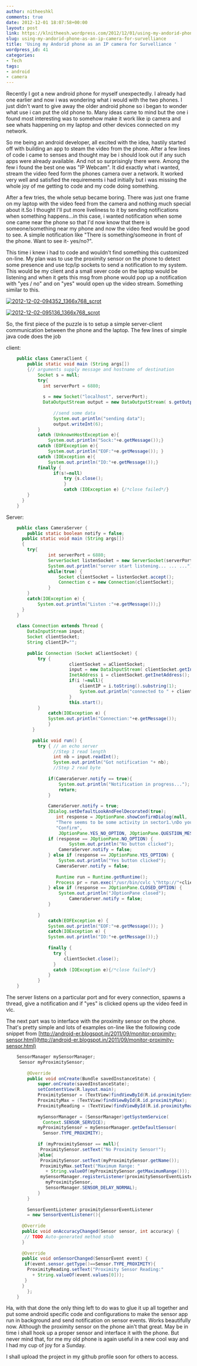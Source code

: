 ```yaml
---
author: nitheeshkl
comments: true
date: 2012-12-01 18:07:58+00:00
layout: post
link: https://klnitheesh.wordpress.com/2012/12/01/using-my-andorid-phone-as-an-ip-camera-for-survelliance/
slug: using-my-andorid-phone-as-an-ip-camera-for-survelliance
title: 'Using my Andorid phone as an IP camera for Survelliance '
wordpress_id: 41
categories:
- Tech
tags:
- android
- camera
---
```




Recently I got a new android phone for myself unexpectedly. I already had one earlier and now i was wondering what i would with the two phones. I just didn't want to give away the older android phone so i began to wonder what use i can put the old phone to. Many ideas came to mind but the one i found most interesting was to somehow make it work like ip camera and see whats happening on my laptop and other devices connected on my network.








So me being an android developer, all excited with the idea, hastily started off with building an app to steam the video from the phone. After a few lines of code i came to senses and thought may be i should look out if any such apps were already available. And not so surprisingly there were. Among the few i found the best one was "IP Webcam". It did exactly what i wanted, stream the video feed form the phones camera over a network. It worked very well and satisfied the requirements i had initially but i was missing the whole joy of me getting to code and my code doing something.








After a few tries, the whole setup became boring. There was just one frame on my laptop with the video feed from the camera and nothing much special about it.So I thought I'll put more liveliness to it by sending notifications when something happens...in this case, i wanted notification when some one came near the phone so that I'd now know that there is someone/something near my phone and now the video feed would be good to see. A simple notification like "There is something/someone in front of the phone. Want to see it- yes/no?".








This time i knew i had to code and wouldn't find something this customized on-line. My plan was to use the proximity sensor on the phone to detect some presence and use tcp/ip sockets to send a notification to my system. This would be my client and a small sever code on the laptop would be listening and when it gets this msg from phone would pop up a notification with "yes / no" and on "yes" would open up the video stream. Something similar to this.

[![2012-12-02-094352_1366x768_scrot](http://klnitheesh.files.wordpress.com/2014/06/2012-12-02-094352_1366x768_scrot.png?w=300)](http://klnitheesh.files.wordpress.com/2014/06/2012-12-02-094352_1366x768_scrot.png)

[![2012-12-02-095136_1366x768_scrot](http://klnitheesh.files.wordpress.com/2014/06/2012-12-02-095136_1366x768_scrot.png?w=300)](http://klnitheesh.files.wordpress.com/2014/06/2012-12-02-095136_1366x768_scrot.png)

So, the first piece of the puzzle is to setup a simple server-client communication between the phone and the laptop. The few lines of simple java code does the job





client:



```java    
    public class CameraClient { 
        public static void main (String args[]) 
        {// arguments supply message and hostname of destination  
            Socket s = null; 
            try{ 
              int serverPort = 6880;
                  
              s = new Socket("localhost", serverPort); 
              DataOutputStream output = new DataOutputStream( s.getOutputStream()); 
              
                  //send some data
                  System.out.println("sending data");
                  output.writeInt(6);
            }
            catch (UnknownHostException e){ 
                System.out.println("Sock:"+e.getMessage());}
            catch (EOFException e){
                System.out.println("EOF:"+e.getMessage()); }
            catch (IOException e){
                System.out.println("IO:"+e.getMessage());} 
            finally {
                  if(s!=null) 
                      try {s.close();
                      } 
                      catch (IOException e) {/*close failed*/}
        }
      }
    } 
```



Server:



```java 
    public class CameraServer { 
        public static boolean notify = false;
      public static void main (String args[]) 
      { 
        try{ 
                int serverPort = 6880; 
                ServerSocket listenSocket = new ServerSocket(serverPort); 
                System.out.println("server start listening... ... ...");
                while(true) { 
                    Socket clientSocket = listenSocket.accept(); 
                    Connection c = new Connection(clientSocket); 
                } 
        } 
        catch(IOException e) {
            System.out.println("Listen :"+e.getMessage());} 
      }
    }
    
    class Connection extends Thread { 
        DataInputStream input; 
        Socket clientSocket; 
        String clientIP="";
    
        public Connection (Socket aClientSocket) { 
            try { 
                        clientSocket = aClientSocket; 
                        input = new DataInputStream( clientSocket.getInputStream()); 
                        InetAddress i = clientSocket.getInetAddress();
                        if(i !=null){
                            clientIP = i.toString().substring(1);
                            System.out.println("connected to " + clientIP);
                        }
                        this.start(); 
            } 
                catch(IOException e) {
                System.out.println("Connection:"+e.getMessage());
                } 
          } 
    
          public void run() { 
            try { // an echo server 
                  //Step 1 read length
                  int nb = input.readInt();
                  System.out.println("Got notification "+ nb);
                  //Step 2 read byte
                   
                if(CameraServer.notify == true){
                    System.out.println("Notification in progress...");
                    return;
                }
    
                CameraServer.notify = true;
                JDialog.setDefaultLookAndFeelDecorated(true);
                   int response = JOptionPane.showConfirmDialog(null, 
                   "There seems to be some activity in sector1.\nDo you want to see video feed?",
                   "Confirm",
                    JOptionPane.YES_NO_OPTION, JOptionPane.QUESTION_MESSAGE);
                if (response == JOptionPane.NO_OPTION) {
                        System.out.println("No button clicked");
                    CameraServer.notify = false;
                } else if (response == JOptionPane.YES_OPTION) {
                    System.out.println("Yes button clicked");
                   CameraServer.notify = false;
    
                   Runtime run = Runtime.getRuntime();
                   Process pr = run.exec("/usr/bin/cvlc \"http://"+clientIP+":8080/videofeed\"");
                } else if (response == JOptionPane.CLOSED_OPTION) {
                    System.out.println("JOptionPane closed");
                        CameraServer.notify = false;
                }
                  
            } 
                catch(EOFException e) {
                System.out.println("EOF:"+e.getMessage()); } 
                catch(IOException e) {
                System.out.println("IO:"+e.getMessage());}  
       
                finally { 
                  try { 
                      clientSocket.close();
                  }
                  catch (IOException e){/*close failed*/}
                }
            }
    }
```

The server listens on a particular port and for every connection, spawns a thread, give a notification and if "yes" is clicked opens up the video feed in vlc.

The next part was to interface with the proximity sensor on the phone. That's pretty simple and lots of examples on-line like the following code snippet from [http://android-er.blogspot.in/2011/09/monitor-proximity-sensor.html](http://android-er.blogspot.in/2011/09/monitor-proximity-sensor.html)

```java 
    SensorManager mySensorManager;
     Sensor myProximitySensor;
    
        @Override
        public void onCreate(Bundle savedInstanceState) {
            super.onCreate(savedInstanceState);
            setContentView(R.layout.main);
            ProximitySensor = (TextView)findViewById(R.id.proximitySensor);
            ProximityMax = (TextView)findViewById(R.id.proximityMax);
            ProximityReading = (TextView)findViewById(R.id.proximityReading);
           
            mySensorManager = (SensorManager)getSystemService(
              Context.SENSOR_SERVICE);
            myProximitySensor = mySensorManager.getDefaultSensor(
              Sensor.TYPE_PROXIMITY);
           
            if (myProximitySensor == null){
             ProximitySensor.setText("No Proximity Sensor!");
            }else{
             ProximitySensor.setText(myProximitySensor.getName());
             ProximityMax.setText("Maximum Range: "
               + String.valueOf(myProximitySensor.getMaximumRange()));
             mySensorManager.registerListener(proximitySensorEventListener,
               myProximitySensor,
               SensorManager.SENSOR_DELAY_NORMAL);
            }
        }
       
        SensorEventListener proximitySensorEventListener
        = new SensorEventListener(){
    
      @Override
      public void onAccuracyChanged(Sensor sensor, int accuracy) {
       // TODO Auto-generated method stub  
      }
    
      @Override
      public void onSensorChanged(SensorEvent event) {
       if(event.sensor.getType()==Sensor.TYPE_PROXIMITY){
        ProximityReading.setText("Proximity Sensor Reading:"
          + String.valueOf(event.values[0]));
       }
      }
        };
    }
```

Ha, with that done the only thing left to do was to glue it up all together and put some android specific code and configurations to make the sensor app run in background and send notification on sensor events. Works beautifully now. Although the proximity sensor on the phone ain't that great. May be in time i shall hook up a proper sensor and interface it with the phone. But never mind that, for me my old phone is again useful in a new cool way and I had my cup of joy for a Sunday.

I shall upload the project in my github profile soon for others to access.





